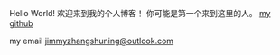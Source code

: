 Hello World!
欢迎来到我的个人博客！
你可能是第一个来到这里的人。
[my github](github.com/jimmy090703)

my email jimmyzhangshuning@outlook.com
